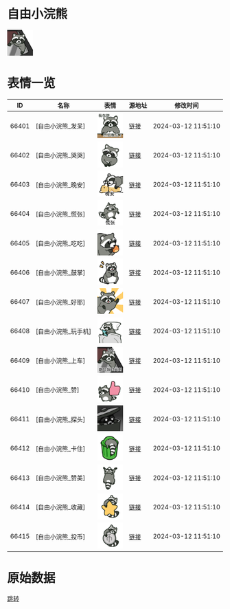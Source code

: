 # 自由小浣熊

<img src="./cover.png" height="60" alt="cover" />

# 表情一览

|ID|名称|表情|源地址|修改时间|
|----|----|----|----|----|
|66401|[自由小浣熊_发呆]|<img src="./pic/066401_%5B自由小浣熊_发呆%5D.png" height="60" alt="发呆"/>|[链接](https://i0.hdslb.com/bfs/garb/bea29dbeff9d881c9210d2e6a784599214a70a11.png)|2024-03-12 11:51:10|
|66402|[自由小浣熊_哭哭]|<img src="./pic/066402_%5B自由小浣熊_哭哭%5D.png" height="60" alt="哭哭"/>|[链接](https://i0.hdslb.com/bfs/garb/7d7592b4a7b10dd6e8ab6ab07bcf343d6f0bf6be.png)|2024-03-12 11:51:10|
|66403|[自由小浣熊_晚安]|<img src="./pic/066403_%5B自由小浣熊_晚安%5D.png" height="60" alt="晚安"/>|[链接](https://i0.hdslb.com/bfs/garb/cf98626330b1b3b417f9977284f2bbbd178cbf7e.png)|2024-03-12 11:51:10|
|66404|[自由小浣熊_慌张]|<img src="./pic/066404_%5B自由小浣熊_慌张%5D.png" height="60" alt="慌张"/>|[链接](https://i0.hdslb.com/bfs/garb/1db8b7dfeca38616112368ee11df4c8938fee0f4.png)|2024-03-12 11:51:10|
|66405|[自由小浣熊_吃吃]|<img src="./pic/066405_%5B自由小浣熊_吃吃%5D.png" height="60" alt="吃吃"/>|[链接](https://i0.hdslb.com/bfs/garb/3c79405d31398d2e4739b89a5d333c60952b23f2.png)|2024-03-12 11:51:10|
|66406|[自由小浣熊_鼓掌]|<img src="./pic/066406_%5B自由小浣熊_鼓掌%5D.png" height="60" alt="鼓掌"/>|[链接](https://i0.hdslb.com/bfs/garb/599e1490edfc7f86132b2fc77851e059ad4bfe56.png)|2024-03-12 11:51:10|
|66407|[自由小浣熊_好耶]|<img src="./pic/066407_%5B自由小浣熊_好耶%5D.png" height="60" alt="好耶"/>|[链接](https://i0.hdslb.com/bfs/garb/686faffb06101a8d132e29794b4d505d29f9fdbf.png)|2024-03-12 11:51:10|
|66408|[自由小浣熊_玩手机]|<img src="./pic/066408_%5B自由小浣熊_玩手机%5D.png" height="60" alt="玩手机"/>|[链接](https://i0.hdslb.com/bfs/garb/7d5bbc8dd2e4101c9e527555247bdb52bb4a8062.png)|2024-03-12 11:51:10|
|66409|[自由小浣熊_上车]|<img src="./pic/066409_%5B自由小浣熊_上车%5D.png" height="60" alt="上车"/>|[链接](https://i0.hdslb.com/bfs/garb/3997815be8dab382bf273ebc825f6792ab42990f.png)|2024-03-12 11:51:10|
|66410|[自由小浣熊_赞]|<img src="./pic/066410_%5B自由小浣熊_赞%5D.png" height="60" alt="赞"/>|[链接](https://i0.hdslb.com/bfs/garb/a08f2fefb7bdf7ff5a2639df87e62bbe1a3295bf.png)|2024-03-12 11:51:10|
|66411|[自由小浣熊_探头]|<img src="./pic/066411_%5B自由小浣熊_探头%5D.png" height="60" alt="探头"/>|[链接](https://i0.hdslb.com/bfs/garb/511ba5889a14c89b032449b33ee0cfe98247a1cb.png)|2024-03-12 11:51:10|
|66412|[自由小浣熊_卡住]|<img src="./pic/066412_%5B自由小浣熊_卡住%5D.png" height="60" alt="卡住"/>|[链接](https://i0.hdslb.com/bfs/garb/43253c2bd5bd57dc21a54b063f5d7647658e54f0.png)|2024-03-12 11:51:10|
|66413|[自由小浣熊_赞美]|<img src="./pic/066413_%5B自由小浣熊_赞美%5D.png" height="60" alt="赞美"/>|[链接](https://i0.hdslb.com/bfs/garb/492874268b85f926c357ea150b244e6945051a45.png)|2024-03-12 11:51:10|
|66414|[自由小浣熊_收藏]|<img src="./pic/066414_%5B自由小浣熊_收藏%5D.png" height="60" alt="收藏"/>|[链接](https://i0.hdslb.com/bfs/garb/1c9eec373e136dd26221ae9edea164d159abc2a3.png)|2024-03-12 11:51:10|
|66415|[自由小浣熊_投币]|<img src="./pic/066415_%5B自由小浣熊_投币%5D.png" height="60" alt="投币"/>|[链接](https://i0.hdslb.com/bfs/garb/da382fe26d9dd74c3bdb0864beef24ccdf14b899.png)|2024-03-12 11:51:10|

# 原始数据

[跳转](./raw.json)


